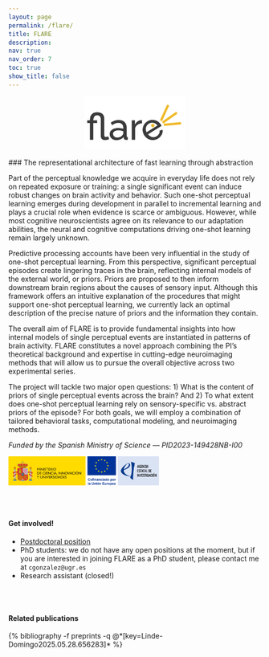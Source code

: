 ```yaml
---
layout: page
permalink: /flare/
title: FLARE
description: 
nav: true
nav_order: 7
toc: true
show_title: false
---
```

<p style="text-align: center;">
  <img src="/assets/img/logo.png" alt="FLARE Logo" style="max-width: 200px; height: auto;">
</p>
### The representational architecture of fast learning through abstraction

Part of the perceptual knowledge we acquire in everyday life does not rely on repeated exposure or training: a single significant event can induce robust changes on brain activity and behavior. Such one-shot perceptual learning emerges during development in parallel to incremental learning and plays a crucial role when evidence is scarce or ambiguous. However, while most cognitive neuroscientists agree on its relevance to our adaptation abilities, the neural and cognitive computations driving one-shot learning remain largely unknown.
 
Predictive processing accounts have been very influential in the study of one-shot perceptual learning. From this perspective, significant perceptual episodes create lingering traces in the brain, reflecting internal models of the external world, or priors. Priors are proposed to then inform downstream brain regions about the causes of sensory input. Although this framework offers an intuitive explanation of the procedures that might support one-shot perceptual learning, we currently lack an optimal description of the precise nature of priors and the information they contain.
 
The overall aim of FLARE is to provide fundamental insights into how internal models of single perceptual events are instantiated in patterns of brain activity. FLARE constitutes a novel approach combining the PI’s theoretical background and expertise in cutting-edge neuroimaging methods that will allow us to pursue the overall objective across two experimental series.
 
The project will tackle two major open questions: 1) What is the content of priors of single perceptual events across the brain? And 2) To what extent does one-shot perceptual learning rely on sensory-specific vs. abstract priors of the episode? For both goals, we will employ a combination of tailored behavioral tasks, computational modeling, and neuroimaging methods. 

_Funded by the Spanish Ministry of Science — PID2023-149428NB-I00_
<div style="display: flex; justify-content: center;">
  <img src="/assets/img/flare_logo.jpg" alt="FLARE Logo"
       style="max-width: 300px; height: auto; margin-right: auto;">
</div>

<br><br>

#### Get involved!
- <a href="/postdoc/" target="_blank" rel="noopener noreferrer">Postdoctoral position</a>
- PhD students: we do not have any open positions at the moment, but if you are interested in joining FLARE as a PhD student, please contact me at `cgonzalez@ugr.es`
- Research assistant (closed!)


<br><br>

#### Related publications
<div class="publications">
  {% bibliography -f preprints -q @*[key=Linde-Domingo2025.05.28.656283]* %}
</div>